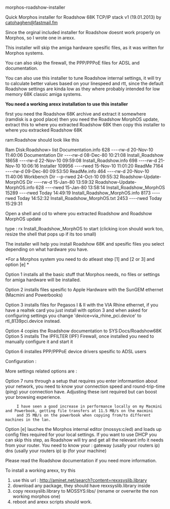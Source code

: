 morphos-roadshow-installer


Quick Morphos installer for Roadshow 68K TCP/IP stack v1 (19.01.2013) by catohaghen@fastmail.fm


Since the orginal included installer for Roadshow doesnt work properly on Morphos, so I wrote one in arexx.

This installer will skip the amiga hardware spesific files, as it was written for Morphos systems.

You can also skip the firewall, the PPP/PPPoE files for ADSL and documentation.

You can also use this installer to tune Roadshow internal settings, it will try to calculate better
values based on your linespeed and rtt, since the default Roadshow settings are kinda low as they
where probably intended for low memory 68K classic amiga systems.


**You need a working arexx installation to use this installer**


first you need the Roadshow 68K archive and extract it somewhere (ramdisk is a good place)
then you need the Roadshow MorphOS update, extract this to where you extracted Roadshow 68K
then copy this installer to where you extracked Roadshow 68K

ram:Roadshow should look like this

Ram Disk:Roadshow> list
Documentation.info                 628 ----rw-d 20-Nov-10 11:40:06
Documentation                      Dir ----rw-d 08-Dec-80 10:21:08
Install_Roadshow                 18658 ----rw-d 22-Nov-10 09:59:08
Install_Roadshow.info              698 ----rw-d 21-Nov-10 10:06:16
Installer                       109956 ----rwed 15-Nov-10 11:01:20
ReadMe                            7164 ----rw-d 09-Dec-80 09:53:50
ReadMe.info                        464 ----rw-d 20-Nov-10 11:40:06
Workbench                          Dir --p-rwed 24-Oct-10 09:55:32
Roadshow-Update-MorphOS            Dir ----rw-d 15-Jan-80 13:59:32
Roadshow-Update-MorphOS.info       628 ----rwed 15-Jan-80 13:58:14
Install_Roadshow_MorphOS         15289 ----rwed Today     14:49:19
Install_Roadshow_MorphOS.info     8173 ----rwed Today     14:52:32
Install_Roadshow_MorphOS.txt      2453 ----rwed Today     15:29:31

Open a shell and cd to where you extracted Roadshow and Roadshow MorphOS update

type : rx Install_Roadshow_MorphOS to start (clicking icon should work too, resize the shell that pops up if its too small)



The installer will help you install Roadshow 68K and spesific files you select depending on what hardware you have.

*For a Morphos system you need to do atleast step [1] and [2 or 3] and option [e] *

Option 1 installs all the basic stuff that Morphos needs, no files or settings for amiga hardware will be installed.

Option 2 installs files spesific to Apple Hardware with the SunGEM ethernet (Macmini and Powerbooks)

Option 3 installs files for Pegasos I & II with the VIA Rhine ethernet, if you have a realtek card you just install with option 3
         and when asked for configuring settings you change 'device=via_rhine_pci.device' to rtl_8139pci.device instead.

Option 4 copies the Roadshow documentation to SYS:Docs/Roadshow68K
Option 5 installs The IPFILTER (IPF) Firewall, once installed you need to manually configure it and start it

Option 6 installes PPP/PPPoE device drivers spesific to ADSL users



Configuration :

More settings related options are :

Option 7 runs through a setup that requires you enter informantion about your network, you need to know your connection speed
         and round-trip-time (ping) your connection have.
   Adjusting these isnt required but can boost your browsing experience.

         I have seen a good increase in performance locally on my Macmini and Powerbook, getting file transfers at 11.5 MB/s on the macmini
         and 35 MB/s on the powerbook when copying from/to different machines in the lan.

Option [e] lauches the Morphos internal editor (mossys:c/ed) and loads up config files required for your local settings.
           If you want to use DHCP you can skip this step, as Roadshow will try and get all the relevant info it needs from your router.
           You need to know your : gateway (usally your routers ip)
                                   dns     (usally your routers ip)
                                   ip      (for your machine)



Please read the Roadshow documentation if you need more information.


To install a working arexx, try this

1. use this url : http://aminet.net/search?content=rexxsyslib.library
2. download any package, they should have rexxsyslib.library inside
3. copy rexxsyslib.library to MOSSYS:libs/ (rename or overwrite the non working morphos one)
4. reboot and arexx scripts should work.
